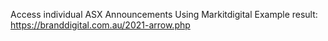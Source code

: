 Access individual ASX Announcements Using Markitdigital 
Example result: https://branddigital.com.au/2021-arrow.php
